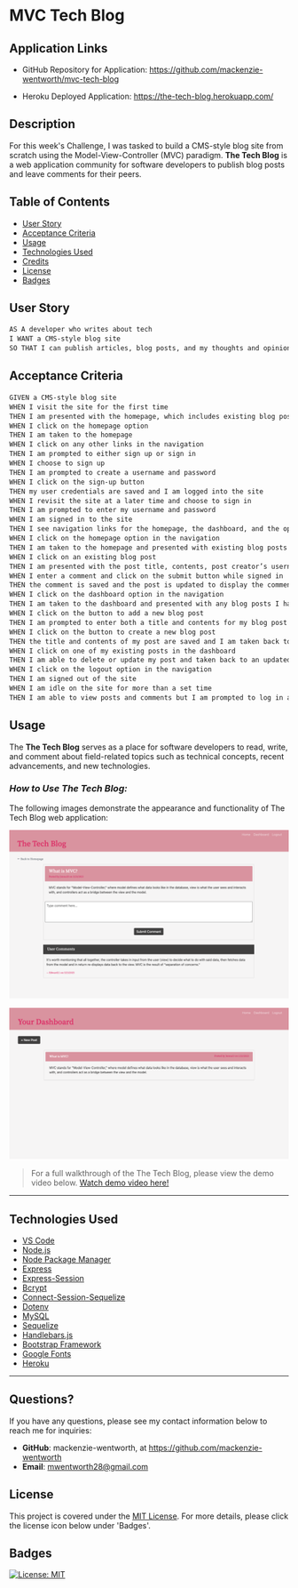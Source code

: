 # MVC Tech Blog

## Application Links

* GitHub Repository for Application: https://github.com/mackenzie-wentworth/mvc-tech-blog

* Heroku Deployed Application: https://the-tech-blog.herokuapp.com/



## Description

For this week's Challenge, I was tasked to build a CMS-style blog site from scratch using the Model-View-Controller (MVC) paradigm. **The Tech Blog** is a web application community for software developers to publish blog posts and leave comments for their peers.



## Table of Contents

- [User Story](#user-story)
- [Acceptance Criteria](#acceptance-criteria)
- [Usage](#usage)
- [Technologies Used](#technologies-used)
- [Credits](#credits)
- [License](#license)
- [Badges](#badges)



## User Story

```md
AS A developer who writes about tech
I WANT a CMS-style blog site
SO THAT I can publish articles, blog posts, and my thoughts and opinions
```

## Acceptance Criteria

```md
GIVEN a CMS-style blog site
WHEN I visit the site for the first time
THEN I am presented with the homepage, which includes existing blog posts if any have been posted; navigation links for the homepage and the dashboard; and the option to log in
WHEN I click on the homepage option
THEN I am taken to the homepage
WHEN I click on any other links in the navigation
THEN I am prompted to either sign up or sign in
WHEN I choose to sign up
THEN I am prompted to create a username and password
WHEN I click on the sign-up button
THEN my user credentials are saved and I am logged into the site
WHEN I revisit the site at a later time and choose to sign in
THEN I am prompted to enter my username and password
WHEN I am signed in to the site
THEN I see navigation links for the homepage, the dashboard, and the option to log out
WHEN I click on the homepage option in the navigation
THEN I am taken to the homepage and presented with existing blog posts that include the post title and the date created
WHEN I click on an existing blog post
THEN I am presented with the post title, contents, post creator’s username, and date created for that post and have the option to leave a comment
WHEN I enter a comment and click on the submit button while signed in
THEN the comment is saved and the post is updated to display the comment, the comment creator’s username, and the date created
WHEN I click on the dashboard option in the navigation
THEN I am taken to the dashboard and presented with any blog posts I have already created and the option to add a new blog post
WHEN I click on the button to add a new blog post
THEN I am prompted to enter both a title and contents for my blog post
WHEN I click on the button to create a new blog post
THEN the title and contents of my post are saved and I am taken back to an updated dashboard with my new blog post
WHEN I click on one of my existing posts in the dashboard
THEN I am able to delete or update my post and taken back to an updated dashboard
WHEN I click on the logout option in the navigation
THEN I am signed out of the site
WHEN I am idle on the site for more than a set time
THEN I am able to view posts and comments but I am prompted to log in again before I can add, update, or delete posts
```



## Usage

The **The Tech Blog** serves as a place for software developers to read, write, and comment about field-related topics such as technical concepts, recent advancements, and new technologies. 

### *How to Use The Tech Blog:*

The following images demonstrate the appearance and functionality of The Tech Blog web application:

![An image of the homepage for the Express Note Taker application.](./assets/images/tech-blog-comments.png)

![An image of the homepage for the Express Note Taker application.](./assets/images/tech-blog-dashboard.png)

>For a full walkthrough of the The Tech Blog, please view the demo video below.
[Watch demo video here!](https://github.com/mackenzie-wentworth/mvc-tech-blog/assets/122484637/3a0c7071-d908-4b6d-861b-42688f6fbd44)

---

## Technologies Used

* [VS Code](https://code.visualstudio.com/)
* [Node.js](https://nodejs.org/en)
* [Node Package Manager](https://www.npmjs.com/)
* [Express](https://expressjs.com/)
* [Express-Session](https://www.npmjs.com/package/express-session)
* [Bcrypt](https://www.npmjs.com/package/bcrypt)
* [Connect-Session-Sequelize](https://www.npmjs.com/package/connect-session-sequelize)
* [Dotenv](https://www.npmjs.com/package/dotenv)
* [MySQL](https://www.mysql.com/)
* [Sequelize](https://www.npmjs.com/package/sequelize)
* [Handlebars.js](https://www.npmjs.com/package/handlebars)
* [Bootstrap Framework](https://getbootstrap.com/)
* [Google Fonts](https://fonts.google.com/)
* [Heroku](https://www.heroku.com/)

---

## Questions?

If you have any questions, please see my contact information below to reach me for inquiries:
* **GitHub**: mackenzie-wentworth, at https://github.com/mackenzie-wentworth
* **Email**: mwentworth28@gmail.com

## License

This project is covered under the [MIT License](./LICENSE). For more details, please click the license icon below under 'Badges'.



## Badges
[![License: MIT](https://img.shields.io/badge/License-MIT-yellow.svg)](https://opensource.org/licenses/MIT)


